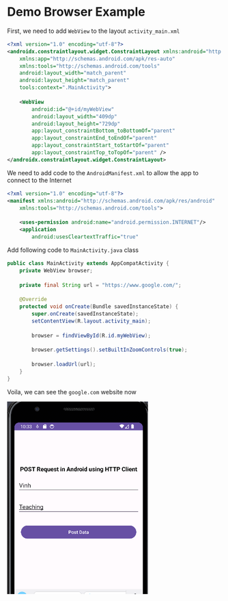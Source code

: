 # Demo Browser Example

First, we need to add `WebView` to the layout `activity_main.xml`

```xml
<?xml version="1.0" encoding="utf-8"?>
<androidx.constraintlayout.widget.ConstraintLayout xmlns:android="http://schemas.android.com/apk/res/android"
    xmlns:app="http://schemas.android.com/apk/res-auto"
    xmlns:tools="http://schemas.android.com/tools"
    android:layout_width="match_parent"
    android:layout_height="match_parent"
    tools:context=".MainActivity">

    <WebView
        android:id="@+id/myWebView"
        android:layout_width="409dp"
        android:layout_height="729dp"
        app:layout_constraintBottom_toBottomOf="parent"
        app:layout_constraintEnd_toEndOf="parent"
        app:layout_constraintStart_toStartOf="parent"
        app:layout_constraintTop_toTopOf="parent" />
</androidx.constraintlayout.widget.ConstraintLayout>
```
We need to add code to the `AndroidManifest.xml` to allow the app to connect to the Internet

```xml
<?xml version="1.0" encoding="utf-8"?>
<manifest xmlns:android="http://schemas.android.com/apk/res/android"
    xmlns:tools="http://schemas.android.com/tools">

    <uses-permission android:name="android.permission.INTERNET"/>
    <application
        android:usesCleartextTraffic="true"
```

Add following code to `MainActivity.java` class

```java
public class MainActivity extends AppCompatActivity {
    private WebView browser;

    private final String url = "https://www.google.com/";

    @Override
    protected void onCreate(Bundle savedInstanceState) {
        super.onCreate(savedInstanceState);
        setContentView(R.layout.activity_main);

        browser = findViewById(R.id.myWebView);

        browser.getSettings().setBuiltInZoomControls(true);

        browser.loadUrl(url);
    }
}
```

Voila, we can see the `google.com` website now

![img.png](img.png)